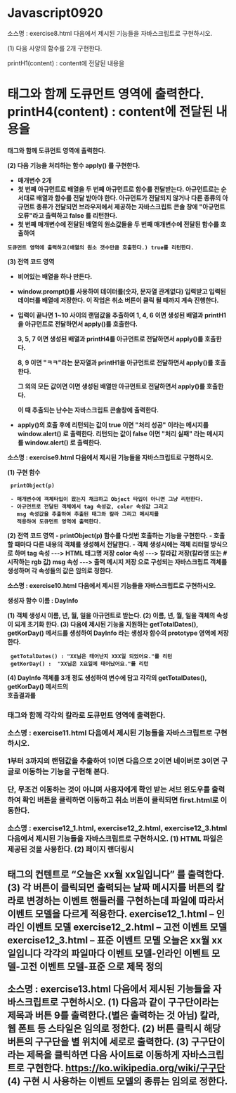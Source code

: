 # Javascript0920
소스명 : exercise8.html
다음에서 제시된 기능들을 자바스크립트로 구현하시오.

(1) 다음 사양의 함수를 2개 구현한다.

   printH1(content) : content에 전달된 내용을 <h1> 태그와 함께 도큐먼트 영역에 출력한다.
   printH4(content) : content에 전달된 내용을 <h4> 태그와 함께 도큐먼트 영역에 출력한다.

(2) 다음 기능을 처리하는 함수 apply() 를 구현한다.

   - 매개변수 2개
   - 첫 번째 아규먼트로 배열을 두 번째 아규먼트로 함수를 전달받는다.
     아규먼트로는 순서대로 배열과 함수를 전달 받아야 한다.
     아규먼트가 전달되지 않거나 다른 종류의 아규먼트 종류가 전달되면 브라우저에서 제공하는 자바스크립트 콘솔 창에
     "아규먼트 오류"라고 출력하고 false 를 리턴한다.
   - 첫 번째 매개변수에 전달된 배열의 원소값들을 두 번째 매개변수에 전달된 함수를 호출하여 

	도큐먼트 영역에 출력하고(배열의 원소 갯수만큼 호출한다.) true를 리턴한다.

(3) 전역 코드 영역

   - 비어있는 배열을 하나 만든다.
   - window.prompt()를 사용하여 데이터를(숫자, 문자열 관계없다) 입력받고 
     입력된 데이터를 배열에 저장한다. 이 작업은 취소 버튼이 클릭 될 때까지 계속 진행한다.
   - 입력이 끝나면  1~10 사이의 랜덤값을 추출하여
     1, 4, 6 이면  생성된 배열과 printH1을 
     아규먼트로 전달하면서 apply()를 호출한다.

     3, 5, 7 이면 생성된 배열과 printH4를 아규먼트로 전달하면서 apply()를 호출한다.

     8, 9 이면  "ㅋㅋ"라는 문자열과 printH1을 아규먼트로 전달하면서 apply()를 호출한다.

     그 외의 모든 값이면 이면 생성된 배열만 아규먼트로 전달하면서 apply()를 호출한다.

     이 때 추출되는 난수는 자바스크립트 콘솔창에 출력한다.

   - apply()의 호출 후에 리턴되는 값이 true 이면 "처리 성공" 이라는 메시지를 window.alert() 로 출력한다.
     리턴되는 값이 false 이면 "처리 실패" 라는 메시지를 window.alert() 로  출력한다.

소스명 : exercise9.html
다음에서 제시된 기능들을 자바스크립트로 구현하시오.

(1) 구현 함수

     printObject(p)
   
     - 매개변수에 객체타입이 왔는지 채크하고 Object 타입이 아니면 그냥 리턴한다.
     - 아규먼트로 전달된 객체에서 tag 속성값, color 속성값 그리고 
       msg 속성값을 추출하여 추출된 태그와 칼라 그리고 메시지를
       적용하여 도큐먼트 영역에 출력한다.

(2) 전역 코드 영역
     - printObject(p) 함수를 다섯번 호출하는 기능을 구현한다.
     - 호출할 때마다 다른 내용의 객체를 생성해서 전달한다.
     - 객체 생성시에는 객체 리터럴 방식으로 하며
        tag 속성 ---> HTML 태그명 저장
        color 속성  ---> 칼라값 저장(칼라명 또는 # 시작하는 rgb 값)
        msg 속성  ---> 출력 메시지 저장
        으로 구성되는 자바스크립트 객체를 생성하며 각 속성들의 값은 임의로 정한다.


소스명 : exercise10.html
다음에서 제시된 기능들을 자바스크립트로 구현하시오.

생성자 함수 이름 : DayInfo

(1) 객체 생성시 이름, 년, 월, 일을 아규먼트로 받는다. 
(2) 이름, 년, 월, 일을 객체의 속성이 되게 초기화 한다.
(3) 다음에 제시된 기능을 지원하는 getTotalDates(), getKorDay() 메서드를 생성하여 
     DayInfo 라는 생성자 함수의 prototype 영역에 저장한다.

     getTotalDates() : "XX님은 태어난지 XXX일 되었어요."를 리턴
     getKorDay() :  "XX님은 X요일에 태어났어요."를 리턴

(4) DayInfo 객체를 3개 정도 생성하여 변수에 담고 각각의 getTotalDates(), getKorDay() 메서드의 	
     호출결과를 <h3> 태그와 함께 각각의 칼라로 도큐먼트 영역에 출력한다.


소스명 : exercise11.html
다음에서 제시된 기능들을 자바스크립트로 구현하시오.

1부터 3까지의 랜덤값을 추출하여 
   	1이면 다음으로
  	2이면 네이버로
  	3이면 구글로 이동하는 기능을 구현해 본다.

  단, 무조건 이동하는 것이 아니며 사용자에게 확인 받는 서브 윈도우를 출력하여 
  확인 버튼을 클릭하면 이동하고 취소 버튼이 클릭되면 first.html로  이동한다.

소스명 : exercise12_1.html, exercise12_2.html, exercise12_3.html
다음에서 제시된 기능들을 자바스크립트로 구현하시오.
(1) HTML 파일은 제공된 것을 사용한다.
(2) 페이지 랜더링시 <h2> 태그의 컨텐트로 “오늘은 xx월 xx일입니다” 를 출력한다.
(3) 각 버튼이 클릭되면 출력되는 날짜 메시지를 버튼의 칼라로 변경하는 이벤트 핸들러를
 구현하는데 파일에 따라서 이벤트 모델을 다르게 적용한다.
 exercise12_1.html – 인라인 이벤트 모델
exercise12_2.html – 고전 이벤트 모델
exercise12_3.html – 표준 이벤트 모델
오늘은 xx월 xx일입니다
각각의 파일마다
이벤트 모델-인라인
이벤트 모델-고전
이벤트 모델-표준
으로 제목 정의

소스명 : exercise13.html
다음에서 제시된 기능들을 자바스크립트로 구현하시오.
(1) 다음과 같이 구구단이라는 제목과 버튼 9를 출력한다.(별은 출력하는 것 아님)
 칼라, 웹 폰트 등 스타일은 임의로 정한다.
(2) 버튼 클릭시 해당 버튼의 구구단을 별 위치에 세로로 출력한다.
(3) 구구단이라는 제목을 클릭하면 다음 사이트로 이동하게 자바스크립트로 구현한다.
https://ko.wikipedia.org/wiki/구구단
(4) 구현 시 사용하는 이벤트 모델의 종류는 임의로 정한다.
